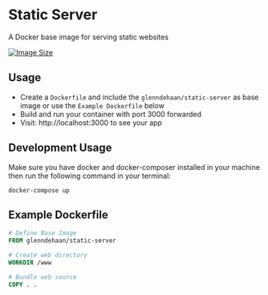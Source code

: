 # Static Server

A Docker base image for serving static websites

[![Image Size](https://img.shields.io/docker/image-size/glenndehaan/static-server)](https://hub.docker.com/r/glenndehaan/static-server)

## Usage
- Create a `Dockerfile` and include the `glenndehaan/static-server` as base image or use the `Example Dockerfile` below
- Build and run your container with port 3000 forwarded
- Visit: http://localhost:3000 to see your app

## Development Usage
Make sure you have docker and docker-composer installed in your machine then run the following command in your terminal:
```
docker-compose up
```

## Example Dockerfile
```dockerfile
# Define Base Image
FROM glenndehaan/static-server

# Create web directory
WORKDIR /www

# Bundle web source
COPY . .
```

